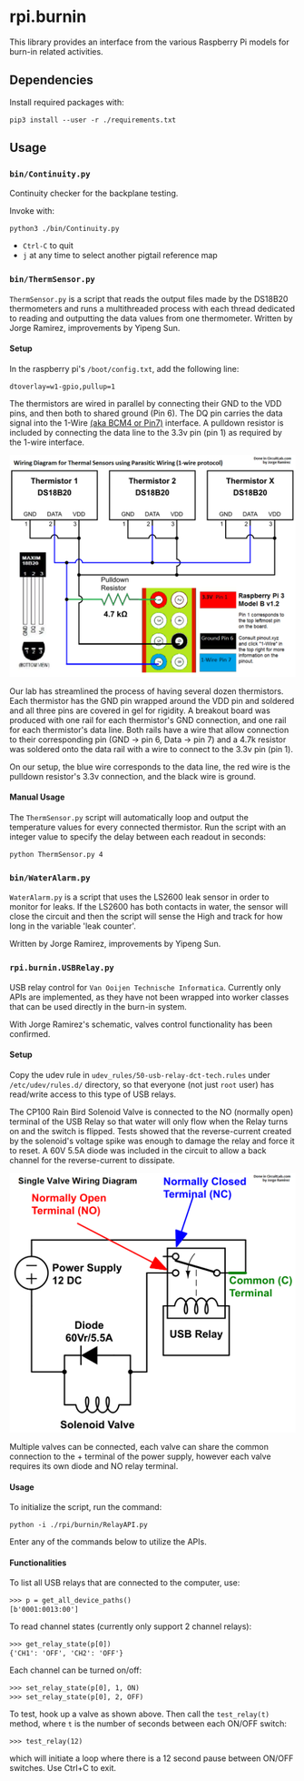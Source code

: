 # rpi.burnin
This library provides an interface from the various Raspberry Pi models for
burn-in related activities.


## Dependencies
Install required packages with:
```
pip3 install --user -r ./requirements.txt
```


## Usage

### `bin/Continuity.py`
Continuity checker for the backplane testing.

Invoke with:
```
python3 ./bin/Continuity.py
```

* `Ctrl-C` to quit
* `j` at any time to select another pigtail reference map



### `bin/ThermSensor.py`
`ThermSensor.py` is a script that reads the output files made by the DS18B20
thermometers and runs a multithreaded process with each thread dedicated to
reading and outputting the data values from one thermometer.  Written by Jorge
Ramirez, improvements by Yipeng Sun.

#### Setup
In the raspberry pi's `/boot/config.txt`, add the following line:
```
dtoverlay=w1-gpio,pullup=1
```

The thermistors are wired in parallel by connecting their GND to the VDD pins,
and then both to shared ground (Pin 6). The DQ pin carries the data signal into
the 1-Wire [(aka BCM4 or Pin7)](https://pinout.xyz/pinout/1_wire) interface.
A pulldown resistor is included by connecting the data line to the 3.3v pin (pin 1)
as required by the 1-wire interface.

![Thermistor wiring diagram](docs/thermistor_wiring.png)

Our lab has streamlined the process of having several dozen thermistors.
Each thermistor has the GND pin wrapped around the VDD pin and soldered
and all three pins are covered in gel for rigidity. A breakout board was
produced with one rail for each thermistor's GND connection, and one rail
for each thermistor's data line. Both rails have a wire that allow connection
to their corresponding pin (GND -> pin 6, Data -> pin 7) and a 4.7k resistor
was soldered onto the data rail with a wire to connect to the 3.3v pin (pin 1).

On our setup, the blue wire corresponds to the data line, the red wire is
the pulldown resistor's 3.3v connection, and the black wire is ground.

#### Manual Usage
The `ThermSensor.py` script will automatically loop and output the temperature
values for every connected thermistor. Run the script with an integer value
to specify the delay between each readout in seconds:
```
python ThermSensor.py 4
```


### `bin/WaterAlarm.py`
`WaterAlarm.py` is a script that uses the LS2600 leak sensor in order to monitor
for leaks. If the LS2600 has both contacts in water, the sensor will close the
circuit and then the script will sense the High and track for how long in the
variable 'leak counter'.

Written by Jorge Ramirez, improvements by Yipeng Sun.


### `rpi.burnin.USBRelay.py`
USB relay control for `Van Ooijen Technische Informatica`. Currently only APIs
are implemented, as they have not been wrapped into worker classes that can be
used directly in the burn-in system.

With Jorge Ramirez's schematic, valves control functionality has been
confirmed.

#### Setup
Copy the udev rule in `udev_rules/50-usb-relay-dct-tech.rules` under
`/etc/udev/rules.d/` directory, so that everyone (not just `root` user) has
read/write access to this type of USB relays.

The CP100 Rain Bird Solenoid Valve is connected to the NO (normally open) terminal of the
USB Relay so that water will only flow when the Relay turns on and the switch is flipped.
Tests showed that the reverse-current created by the solenoid's voltage spike was enough to
damage the relay and force it to reset. A 60V 5.5A diode was included in the circuit to allow
a back channel for the reverse-current to dissipate.

![Single valve diagram](docs/lhcb_valve_diagram.png)

Multiple valves can be connected, each valve can share the common connection to the +
terminal of the power supply, however each valve requires its own diode and NO relay terminal.

#### Usage
To initialize the script, run the command:
```
python -i ./rpi/burnin/RelayAPI.py
```
Enter any of the commands below to utilize the APIs.

#### Functionalities
To list all USB relays that are connected to the computer, use:
```
>>> p = get_all_device_paths()
[b'0001:0013:00']
```

To read channel states (currently only support 2 channel relays):
```
>>> get_relay_state(p[0])
{'CH1': 'OFF', 'CH2': 'OFF'}
```

Each channel can be turned on/off:
```
>>> set_relay_state(p[0], 1, ON)
>>> set_relay_state(p[0], 2, OFF)
```

To test, hook up a valve as shown above. Then call the `test_relay(t)` method,
where `t` is the number of seconds between each ON/OFF switch:
```
>>> test_relay(12)
```
which will initiate a loop where there is a 12 second pause between ON/OFF
switches. Use Ctrl+C to exit.
